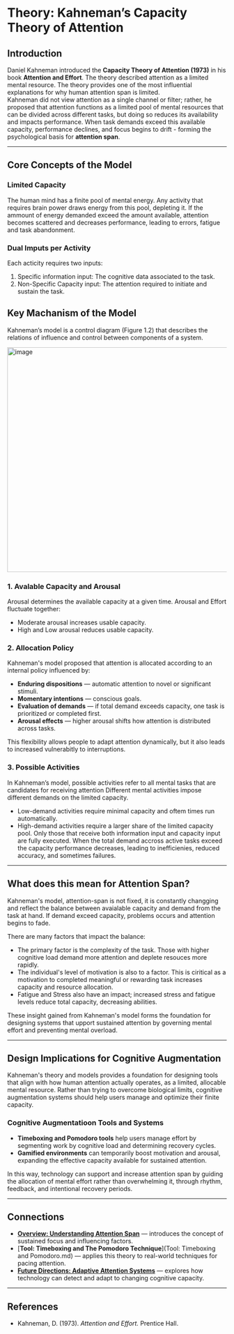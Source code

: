 # Theory: Kahneman’s Capacity Theory of Attention

## Introduction
Daniel Kahneman introduced the **Capacity Theory of Attention (1973)** in his book **Attention and Effort**. The theory described attention as a limited mental resource. The theory provides one of the most influential explanations for why human attention span is limited.  
Kahneman did not view attention as a single channel or filter; rather, he proposed that attention functions as a limited pool of mental resources that can be divided across different tasks, but doing so reduces its availability and impacts performance.
When task demands exceed this available capacity, performance declines, and focus begins to drift - forming the psychological basis for **attention span**.

---

## Core Concepts of the Model

### Limited Capacity
The human mind has a finite pool of mental energy.
Any activity that requires brain power draws energy from this pool, depleting it.
If the ammount of energy demanded exceed the amount available, attention becomes scattered and decreases performance, leading to errors, fatigue and task abandonment.

### Dual Imputs per Activity
Each acticity requires two inputs: 
  1. Specific information input: The cognitive data associated to the task.
  2. Non-Specific Capacity input: The attention required to initiate and sustain the task.


## Key Machanism of the Model
Kahneman’s model is a control diagram (Figure 1.2) that describes the relations of influence and control between components of a system.

<img width="586" height="516" alt="image" src="https://github.com/user-attachments/assets/ff942e31-4561-4d74-b4a3-f1041f9481c2" />

### 1. Avalable Capacity and Arousal
Arousal determines the available capacity at a given time.
Arousal and Effort fluctuate together:
  - Moderate arousal increases usable capacity.
  - High and Low arousal reduces usable capacity.

### 2. Allocation Policy
Kahneman's model proposed that attention is allocated according to an internal policy influenced by:
- **Enduring dispositions** — automatic attention to novel or significant stimuli. 
- **Momentary intentions** — conscious goals.  
- **Evaluation of demands** — if total demand exceeds capacity, one task is prioritized or completed first.  
- **Arousal effects** — higher arousal shifts how attention is distributed across tasks.

This flexibility allows people to adapt attention dynamically, but it also leads to increased vulnerabitly to interruptions.

### 3. Possible Activities
In Kahneman’s model, possible activities refer to all mental tasks that are candidates for receiving attention
Different mental activities impose different demands on the limited capacity.
  - Low-demand activities require minimal capacity and oftem times run automatically.
  - High-demand activities require a larger share of the limited capacity pool.
Only those that receive both information input and capacity input are fully executed. 
When the total demand accross active tasks exceed the capacity performance decreases, leading to inefficienies, reduced accuracy, and sometimes failures.
---

## What does this mean for Attention Span?
Kahneman's model, attention-span is not fixed, it is constantly changging and reflect the balance between avaialable capacity and demand from the task at hand. If demand exceed capacity, problems occurs and attention begins to fade.

There are many factors that impact the balance:
- The primary factor is the complexity of the task. Those with higher cognitive load demand more attention and deplete resouces more rapidly.
- The individual's level of motivation is also to a factor. This is ciritical as a motivation to completed meaningful or rewarding task increases capacity and resource allocation.
- Fatigue and Stress also have an impact; increased stress and fatigue levels reduce total capacity, decreasing abilities.

These insight gained from Kahneman's model forms the foundation for designing systems that upport sustained attention by governing mental effort and preventing mental overload.

---

## Design Implications for Cognitive Augmentation
Kahneman's theory and models provides a foundation for designing tools that align with how human attention actually operates, as a limited, allocable mental resource. Rather than trying to overcome biological limits, cognitive augmentation systems should help users manage and optimize their finite capacity.

### Cognitive Augmentatioon Tools and Systems
- **Timeboxing and Pomodoro tools** help users manage effort by segmenting work by cognitive load and determining recovery cycles.  
- **Gamified environments** can temporarily boost motivation and arousal, expanding the effective capacity available for sustained attention.

In this way, technology can support and increase attention span by guiding the allocation of mental effort rather than overwhelming it, through rhythm, feedback, and intentional recovery periods.

---

## Connections
- [**Overview: Understanding Attention Span**](Overview.md) — introduces the concept of sustained focus and influencing factors.  
- [**Tool: Timeboxing and The Pomodoro Technique**](Tool: Timeboxing and Pomodoro.md) — applies this theory to real-world techniques for pacing attention.  
- [**Future Directions: Adaptive Attention Systems**](Future_Directions.md) — explores how technology can detect and adapt to changing cognitive capacity.

---

## References
- Kahneman, D. (1973). *Attention and Effort.* Prentice Hall.

